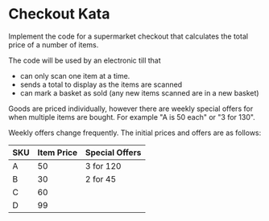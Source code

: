 # Checkout Kata

Implement the code for a supermarket checkout that calculates the total price of a number of items.

The code will be used by an electronic till that 
 * can only scan one item at a time. 
 * sends a total to display as the items are scanned
 * can mark a basket as sold (any new items scanned are in a new basket)

Goods are priced individually, however there are weekly special offers for when multiple items are bought. For example "A is 50 each" or "3 for 130".

Weekly offers change frequently. The initial prices and offers are as follows:

| SKU         |   Item Price        |   Special Offers |
| ----------- | ------------------- | ---------------- |
| A           |   50                |   3 for 120      |
| B           |   30                |   2 for 45       |
| C           |   60                |                  |
| D           |   99                | 